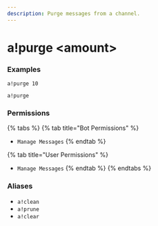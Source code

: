 ```yaml
---
description: Purge messages from a channel.
---
```


# a!purge &lt;amount&gt;

### Examples

```text
a!purge 10
```

```text
a!purge
```

### Permissions

{% tabs %}
{% tab title="Bot Permissions" %}
* `Manage Messages`
{% endtab %}

{% tab title="User Permissions" %}
* `Manage Messages`
{% endtab %}
{% endtabs %}

### Aliases

* `a!clean`
* `a!prune`
* `a!clear`

